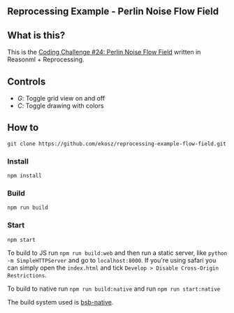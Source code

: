Reprocessing Example - Perlin Noise Flow Field
---

## What is this?

This is the [Coding Challenge #24: Perlin Noise Flow Field](https://www.youtube.com/watch?v=BjoM9oKOAKY) written in Reasonml + Reprocessing.

## Controls

* *G*: Toggle grid view on and off
* *C*: Toggle drawing with colors

## How to
```
git clone https://github.com/ekosz/reprocessing-example-flow-field.git
```

### Install

```
npm install
```

### Build
```
npm run build
```

### Start
```
npm start
```

To build to JS run `npm run build:web` and then run a static server, like `python -m SimpleHTTPServer` and go to `localhost:8000`. If you're using safari you can simply open the `index.html` and tick `Develop > Disable Cross-Origin Restrictions`.

To build to native run `npm run build:native` and run `npm run start:native`

The build system used is [bsb-native](https://github.com/bsansouci/bsb-native).
